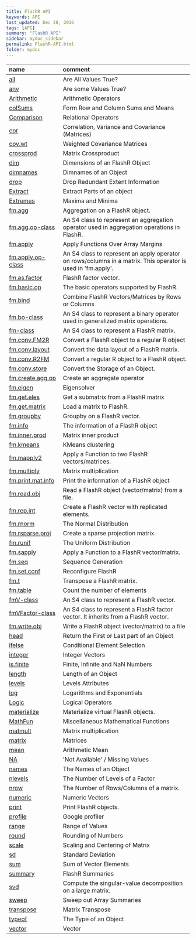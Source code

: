 ```yaml
---
title: FlashR API
keywords: API
last_updated: Dec 28, 2016
tags: [API]
summary: "FlashR API"
sidebar: mydoc_sidebar
permalink: FlashR-API.html
folder: mydoc
---
```



| name | comment |
| :--- | :------ |
| [all](FlashR-API/all.Rd.html) | Are All Values True? |
| [any](FlashR-API/any.Rd.html) | Are some Values True? |
| [Arithmetic](FlashR-API/Arithmetic.Rd.html) | Arithmetic Operators |
| [colSums](FlashR-API/colSums.Rd.html) | Form Row and Column Sums and Means |
| [Comparison](FlashR-API/Comparison.Rd.html) | Relational Operators |
| [cor](FlashR-API/cor.Rd.html) | Correlation, Variance and Covariance (Matrices) |
| [cov.wt](FlashR-API/cov.wt.Rd.html) | Weighted Covariance Matrices |
| [crossprod](FlashR-API/crossprod.Rd.html) | Matrix Crossproduct |
| [dim](FlashR-API/dim.Rd.html) | Dimensions of an FlashR Object |
| [dimnames](FlashR-API/dimnames.Rd.html) | Dimnames of an Object |
| [drop](FlashR-API/drop.Rd.html) | Drop Redundant Extent Information |
| [Extract](FlashR-API/Extract.Rd.html) | Extract Parts of an object |
| [Extremes](FlashR-API/Extremes.Rd.html) | Maxima and Minima |
| [fm.agg](FlashR-API/fm.agg.Rd.html) | Aggregation on a FlashR object. |
| [fm.agg.op-class](FlashR-API/fm.agg.op-class.Rd.html) | An S4 class to represent an aggregation operator used in aggregation operations in FlashR. |
| [fm.apply](FlashR-API/fm.apply.Rd.html) | Apply Functions Over Array Margins |
| [fm.apply.op-class](FlashR-API/fm.apply.op-class.Rd.html) | An S4 class to represent an apply operator on rows/columns in a matrix. This operator is used in 'fm.apply'. |
| [fm.as.factor](FlashR-API/fm.as.factor.Rd.html) | FlashR factor vector. |
| [fm.basic.op](FlashR-API/fm.basic.op.Rd.html) | The basic operators supported by FlashR. |
| [fm.bind](FlashR-API/fm.bind.Rd.html) | Combine FlashR Vectors/Matrices by Rows or Columns |
| [fm.bo-class](FlashR-API/fm.bo-class.Rd.html) | An S4 class to represent a binary operator used in generalized matrix operations. |
| [fm-class](FlashR-API/fm-class.Rd.html) | An S4 class to represent a FlashR matrix. |
| [fm.conv.FM2R](FlashR-API/fm.conv.FM2R.Rd.html) | Convert a FlashR object to a regular R object |
| [fm.conv.layout](FlashR-API/fm.conv.layout.Rd.html) | Convert the data layout of a FlashR matrix. |
| [fm.conv.R2FM](FlashR-API/fm.conv.R2FM.Rd.html) | Convert a regular R object to a FlashR object. |
| [fm.conv.store](FlashR-API/fm.conv.store.Rd.html) | Convert the Storage of an Object. |
| [fm.create.agg.op](FlashR-API/fm.create.agg.op.Rd.html) | Create an aggregate operator |
| [fm.eigen](FlashR-API/fm.eigen.Rd.html) | Eigensolver |
| [fm.get.eles](FlashR-API/fm.get.eles.Rd.html) | Get a submatrix from a FlashR matrix |
| [fm.get.matrix](FlashR-API/fm.get.matrix.Rd.html) | Load a matrix to FlashR. |
| [fm.groupby](FlashR-API/fm.groupby.Rd.html) | Groupby on a FlashR vector. |
| [fm.info](FlashR-API/fm.info.Rd.html) | The information of a FlashR object |
| [fm.inner.prod](FlashR-API/fm.inner.prod.Rd.html) | Matrix inner product |
| [fm.kmeans](FlashR-API/fm.kmeans.Rd.html) | KMeans clustering |
| [fm.mapply2](FlashR-API/fm.mapply2.Rd.html) | Apply a Function to two FlashR vectors/matrices. |
| [fm.multiply](FlashR-API/fm.multiply.Rd.html) | Matrix multiplication |
| [fm.print.mat.info](FlashR-API/fm.print.mat.info.Rd.html) | Print the information of a FlashR object |
| [fm.read.obj](FlashR-API/fm.read.obj.Rd.html) | Read a FlashR object (vector/matrix) from a file. |
| [fm.rep.int](FlashR-API/fm.rep.int.Rd.html) | Create a FlashR vector with replicated elements. |
| [fm.rnorm](FlashR-API/fm.rnorm.Rd.html) | The Normal Distribution |
| [fm.rsparse.proj](FlashR-API/fm.rsparse.proj.Rd.html) | Create a sparse projection matrix. |
| [fm.runif](FlashR-API/fm.runif.Rd.html) | The Uniform Distribution |
| [fm.sapply](FlashR-API/fm.sapply.Rd.html) | Apply a Function to a FlashR vector/matrix. |
| [fm.seq](FlashR-API/fm.seq.Rd.html) | Sequence Generation |
| [fm.set.conf](FlashR-API/fm.set.conf.Rd.html) | Reconfigure FlashR |
| [fm.t](FlashR-API/fm.t.Rd.html) | Transpose a FlashR matrix. |
| [fm.table](FlashR-API/fm.table.Rd.html) | Count the number of elements |
| [fmV-class](FlashR-API/fmV-class.Rd.html) | An S4 class to represent a FlashR vector. |
| [fmVFactor-class](FlashR-API/fmVFactor-class.Rd.html) | An S4 class to represent a FlashR factor vector. It inherits from a FlashR vector. |
| [fm.write.obj](FlashR-API/fm.write.obj.Rd.html) | Write a FlashR object (vector/matrix) to a file |
| [head](FlashR-API/head.Rd.html) | Return the First or Last part of an Object |
| [ifelse](FlashR-API/ifelse.Rd.html) | Conditional Element Selection |
| [integer](FlashR-API/integer.Rd.html) | Integer Vectors |
| [is.finite](FlashR-API/is.finite.Rd.html) | Finite, Infinite and NaN Numbers |
| [length](FlashR-API/length.Rd.html) | Length of an Object |
| [levels](FlashR-API/levels.Rd.html) | Levels Attributes |
| [log](FlashR-API/log.Rd.html) | Logarithms and Exponentials |
| [Logic](FlashR-API/Logic.Rd.html) | Logical Operators |
| [materialize](FlashR-API/materialize.Rd.html) | Materialize virtual FlashR objects. |
| [MathFun](FlashR-API/MathFun.Rd.html) | Miscellaneous Mathematical Functions |
| [matmult](FlashR-API/matmult.Rd.html) | Matrix multiplication |
| [matrix](FlashR-API/matrix.Rd.html) | Matrices |
| [mean](FlashR-API/mean.Rd.html) | Arithmetic Mean |
| [NA](FlashR-API/NA.Rd.html) | 'Not Available' / Missing Values |
| [names](FlashR-API/names.Rd.html) | The Names of an Object |
| [nlevels](FlashR-API/nlevels.Rd.html) | The Number of Levels of a Factor |
| [nrow](FlashR-API/nrow.Rd.html) | The Number of Rows/Columns of a matrix. |
| [numeric](FlashR-API/numeric.Rd.html) | Numeric Vectors |
| [print](FlashR-API/print.Rd.html) | Print FlashR objects. |
| [profile](FlashR-API/profile.Rd.html) | Google profiler |
| [range](FlashR-API/range.Rd.html) | Range of Values |
| [round](FlashR-API/round.Rd.html) | Rounding of Numbers |
| [scale](FlashR-API/scale.Rd.html) | Scaling and Centering of Matrix |
| [sd](FlashR-API/sd.Rd.html) | Standard Deviation |
| [sum](FlashR-API/sum.Rd.html) | Sum of Vector Elements |
| [summary](FlashR-API/summary.Rd.html) | FlashR Summaries |
| [svd](FlashR-API/svd.Rd.html) | Compute the singular-value decomposition on a large matrix. |
| [sweep](FlashR-API/sweep.Rd.html) | Sweep out Array Summaries |
| [transpose](FlashR-API/transpose.Rd.html) | Matrix Transpose |
| [typeof](FlashR-API/typeof.Rd.html) | The Type of an Object |
| [vector](FlashR-API/vector.Rd.html) | Vector |
